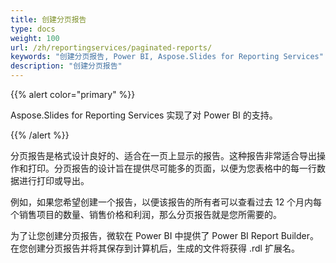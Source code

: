 ```yaml
---  
title: 创建分页报告  
type: docs  
weight: 100  
url: /zh/reportingservices/paginated-reports/  
keywords: "创建分页报告, Power BI, Aspose.Slides for Reporting Services"  
description: "创建分页报告"  
---  
```


{{% alert color="primary" %}}  

Aspose.Slides for Reporting Services 实现了对 Power BI 的支持。  

{{% /alert %}}  

分页报告是格式设计良好的、适合在一页上显示的报告。这种报告非常适合导出操作和打印。分页报告的设计旨在提供尽可能多的页面，以便为您表格中的每一行数据进行打印或导出。  

例如，如果您希望创建一个报告，以便该报告的所有者可以查看过去 12 个月内每个销售项目的数量、销售价格和利润，那么分页报告就是您所需要的。  

为了让您创建分页报告，微软在 Power BI 中提供了 Power BI Report Builder。在您创建分页报告并将其保存到计算机后，生成的文件将获得 .rdl 扩展名。  